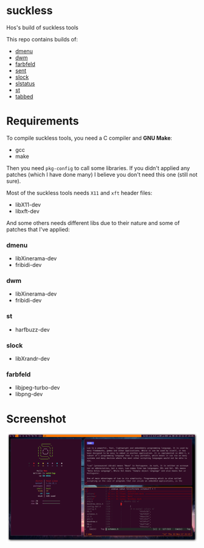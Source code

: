 # suckless

Hos's build of suckless tools

This repo contains builds of:

- [dmenu](dmenu/README.md)
- [dwm](dwm/README.md)
- [farbfeld](farbfeld/README.md)
- [sent](sent/README.md)
- [slock](slock/README.md)
- [slstatus](slstatus/README.md)
- [st](st/README.md)
- [tabbed](tabbed/README.md)

# Requirements

To compile suckless tools, you need a C compiler and **GNU Make**:

- gcc
- make

Then you need `pkg-config` to call some libraries.
If you didn't applied any patches (which I have done many)
I believe you don't need this one (still not sure).

Most of the suckless tools needs `X11` and `xft` header files:

- libX11-dev
- libxft-dev

And some others needs different libs due to their nature
and some of patches that I've applied:

### dmenu

- libXinerama-dev
- fribidi-dev

### dwm

- libXinerama-dev
- fribidi-dev

### st

- harfbuzz-dev

### slock

- libXrandr-dev

### farbfeld

- libjpeg-turbo-dev
- libpng-dev

# Screenshot

![Suckless Tools](suckless.png)
